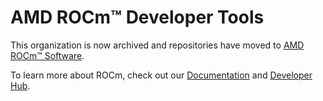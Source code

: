 # AMD ROCm™ Developer Tools

This organization is now archived and repositories have moved to [AMD ROCm™ Software](https://github.com/ROCm). 

To learn more about ROCm, check out our [Documentation](https://rocm.docs.amd.com/en/latest/) and [Developer Hub](https://www.amd.com/en/developer/rocm-hub.html).
